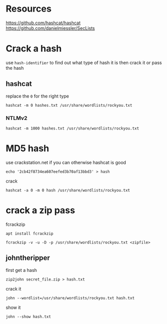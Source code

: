 # Resources
https://github.com/hashcat/hashcat
https://github.com/danielmiessler/SecLists

# Crack a hash
use `hash-identifier` to find out what type of hash it is then crack it or pass the hash

## hashcat
replace the `0` for the right type
```
hashcat -m 0 hashes.txt /usr/share/wordlists/rockyou.txt
```
### NTLMv2
```
hashcat -m 1000 hashes.txt /usr/share/wordlists/rockyou.txt
```


# MD5 hash
use crackstation.net if you can otherwise hashcat is good

```
echo '2cb42f8734ea607eefed3b70af13bbd3' > hash
```
crack
```
hashcat -a 0 -m 0 hash /usr/share/wordlists/rockyou.txt
```

# crack a zip pass

fcrackzip
```
apt install fcrackzip
```
```
fcrackzip -v -u -D -p /usr/share/wordlists/rockyou.txt <zipfile>
```

## johntheripper

first get a hash
```
zip2john secret_file.zip > hash.txt
```
crack it
```
john --wordlist=/usr/share/wordlists/rockyou.txt hash.txt
```
show it
```
john --show hash.txt
```

